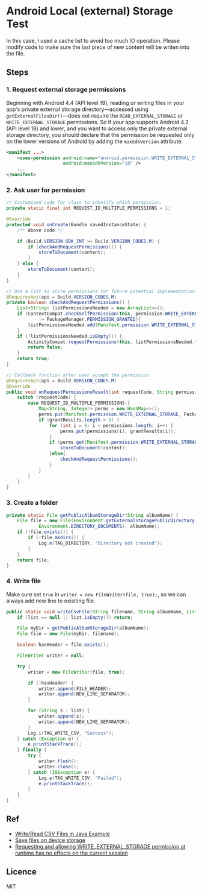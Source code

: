 # Android Local (external) Storage Test

In this case, I used a cache list to avoid too much IO operation. Please modify code to make sure the last piece of new content will be writen into the file.

## Steps

### 1. Request external storage permissions

Beginning with Android 4.4 (API level 19), reading or writing files in your app's private external storage directory—accessed using `getExternalFilesDir()`—does not require the `READ_EXTERNAL_STORAGE` or `WRITE_EXTERNAL_STORAGE` permissions. So if your app supports Android 4.3 (API level 18) and lower, and you want to access only the private external storage directory, you should declare that the permission be requested only on the lower versions of Android by adding the `maxSdkVersion` attribute:

```xml
<manifest ...>
    <uses-permission android:name="android.permission.WRITE_EXTERNAL_STORAGE"
                     android:maxSdkVersion="18" />
    ...
</manifest>
```

### 2. Ask user for permission

```java
// Customized code for class to identify which permission.
private static final int REQUEST_ID_MULTIPLE_PERMISSIONS = 1;

@Override
protected void onCreate(Bundle savedInstanceState) {
    /** Above code.*/

    if (Build.VERSION.SDK_INT >= Build.VERSION_CODES.M) {
        if (checkAndRequestPermissions()) {
            storeToDocument(content);
        }
    } else {
        storeToDocument(content);
    }
}

// Use a list to store permissions for future potential implementations.
@RequiresApi(api = Build.VERSION_CODES.M)
private boolean checkAndRequestPermissions() {
    List<String> listPermissionsNeeded = new ArrayList<>();
    if (ContextCompat.checkSelfPermission(this, permission.WRITE_EXTERNAL_STORAGE)
            != PackageManager.PERMISSION_GRANTED){
        listPermissionsNeeded.add(Manifest.permission.WRITE_EXTERNAL_STORAGE);
    }
    if (!listPermissionsNeeded.isEmpty()) {
        ActivityCompat.requestPermissions(this, listPermissionsNeeded.toArray(new String[listPermissionsNeeded.size()]), REQUEST_ID_MULTIPLE_PERMISSIONS);
        return false;
    }
    return true;
}

// Callback function after user accept the permission.
@RequiresApi(api = Build.VERSION_CODES.M)
@Override
public void onRequestPermissionsResult(int requestCode, String permissions[], int[] grantResults) {
    switch (requestCode) {
        case REQUEST_ID_MULTIPLE_PERMISSIONS:{
            Map<String, Integer> perms = new HashMap<>();
            perms.put(Manifest.permission.WRITE_EXTERNAL_STORAGE, PackageManager.PERMISSION_GRANTED);
            if (grantResults.length > 0) {
                for (int i = 0; i < permissions.length; i++) {
                    perms.put(permissions[i], grantResults[i]);
                }
                if (perms.get(Manifest.permission.WRITE_EXTERNAL_STORAGE) == PackageManager.PERMISSION_GRANTED) {
                    storeToDocument(content);
                }else{
                    checkAndRequestPermissions();
                }
            }
        }
    }
}
```

### 3. Create a folder

```java
private static File getPublicAlbumStorageDir(String albumName) {
    File file = new File(Environment.getExternalStoragePublicDirectory(
            Environment.DIRECTORY_DOCUMENTS), albumName);
    if (!file.exists()) {
        if (!file.mkdirs()) {
            Log.e(TAG_DIRECTORY, "Directory not created");
        }
    }
    return file;
}
```

### 4. Write file

Make sure set `true` in `writer = new FileWriter(file, true);`, so we can always add new line to exisiting file.

```java
public static void writeCsvFile(String filename, String albumName, List<String> list) {
    if (list == null || list.isEmpty()) return;

    File myDir = getPublicAlbumStorageDir(albumName);
    File file = new File(myDir, filename);

    boolean hasHeader = file.exists();

    FileWriter writer = null;

    try {
        writer = new FileWriter(file, true);

        if (!hasHeader) {
            writer.append(FILE_HEADER);
            writer.append(NEW_LINE_SEPARATOR);
        }

        for (String s : list) {
            writer.append(s);
            writer.append(NEW_LINE_SEPARATOR);
        }
        Log.i(TAG_WRITE_CSV, "Success");
    } catch (Exception e) {
        e.printStackTrace();
    } finally {
        try {
            writer.flush();
            writer.close();
        } catch (IOException e) {
            Log.e(TAG_WRITE_CSV, "Failed");
            e.printStackTrace();
        }
    }
}
```

## Ref

- [Write/Read CSV Files in Java Example](https://examples.javacodegeeks.com/core-java/writeread-csv-files-in-java-example/)
- [Save files on device storage](https://developer.android.com/training/data-storage/files#java)
- [Requesting and allowing WRITE_EXTERNAL_STORAGE permission at runtime has no effects on the current session](https://stackoverflow.com/questions/32947638/requesting-and-allowing-write-external-storage-permission-at-runtime-has-no-effe)

## Licence

MIT